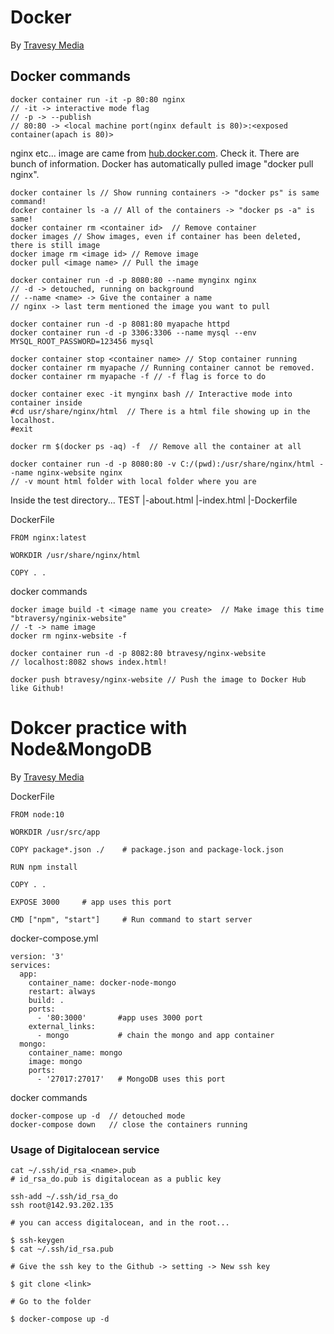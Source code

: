 # Docker
By [Travesy Media](https://www.youtube.com/watch?v=Kyx2PsuwomE&t=463s)

## Docker commands
```
docker container run -it -p 80:80 nginx
// -it -> interactive mode flag
// -p -> --publish
// 80:80 -> <local machine port(nginx default is 80)>:<exposed container(apach is 80)>
```
nginx etc... image are came from [hub.docker.com](https://hub.docker.com/). Check it.
There are bunch of information.
Docker has automatically pulled image "docker pull nginx".

```
docker container ls // Show running containers -> "docker ps" is same command!
docker container ls -a // All of the containers -> "docker ps -a" is same!
docker container rm <container id>  // Remove container
docker images // Show images, even if container has been deleted, there is still image
docker image rm <image id> // Remove image
docker pull <image name> // Pull the image

docker container run -d -p 8080:80 --name mynginx nginx
// -d -> detouched, running on background
// --name <name> -> Give the container a name
// nginx -> last term mentioned the image you want to pull

docker container run -d -p 8081:80 myapache httpd
docker container run -d -p 3306:3306 --name mysql --env MYSQL_ROOT_PASSWORD=123456 mysql

docker container stop <container name> // Stop container running
docker container rm myapache // Running container cannot be removed.
docker container rm myapache -f // -f flag is force to do

docker container exec -it mynginx bash // Interactive mode into container inside
#cd usr/share/nginx/html  // There is a html file showing up in the localhost.
#exit

docker rm $(docker ps -aq) -f  // Remove all the container at all

docker container run -d -p 8080:80 -v C:/(pwd):/usr/share/nginx/html --name nginx-website nginx
// -v mount html folder with local folder where you are
```

Inside the test directory...
TEST
|-about.html
|-index.html
|-Dockerfile

DockerFile
```
FROM nginx:latest

WORKDIR /usr/share/nginx/html

COPY . .
```

docker commands
```
docker image build -t <image name you create>  // Make image this time "btraversy/nginix-website"
// -t -> name image
docker rm nginx-website -f

docker container run -d -p 8082:80 btravesy/nginx-website
// localhost:8082 shows index.html!

docker push btravesy/nginx-website // Push the image to Docker Hub like Github!

```

# Dokcer practice with Node&MongoDB
By [Travesy Media](https://www.youtube.com/watch?v=hP77Rua1E0c&t=5s)

DockerFile
```
FROM node:10

WORKDIR /usr/src/app

COPY package*.json ./    # package.json and package-lock.json

RUN npm install

COPY . .

EXPOSE 3000     # app uses this port

CMD ["npm", "start"]     # Run command to start server
```
docker-compose.yml
```docker
version: '3'
services:
  app:
    container_name: docker-node-mongo
    restart: always
    build: .
    ports:
      - '80:3000'       #app uses 3000 port
    external_links:
      - mongo           # chain the mongo and app container
  mongo:
    container_name: mongo
    image: mongo
    ports:
      - '27017:27017'   # MongoDB uses this port

```

docker commands
```
docker-compose up -d  // detouched mode
docker-compose down   // close the containers running
```

### Usage of Digitalocean service
```
cat ~/.ssh/id_rsa_<name>.pub
# id_rsa_do.pub is digitalocean as a public key

ssh-add ~/.ssh/id_rsa_do
ssh root@142.93.202.135

# you can access digitalocean, and in the root...

$ ssh-keygen
$ cat ~/.ssh/id_rsa.pub

# Give the ssh key to the Github -> setting -> New ssh key

$ git clone <link>

# Go to the folder

$ docker-compose up -d

```
